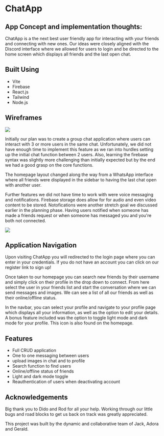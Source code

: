 # ChatApp

## App Concept and implementation thoughts:

ChatApp is a the next best user friendly app for interacting with your friends and connecting with new ones. Our ideas were closely aligned with the Discord interface where we allowed for users to login and be directed to the home screen which displays all friends and the last open chat.

## Built Using

 - Vite
 - Firebase
 - React.js
 - Tailwind
 - Node.js

## Wireframes

![](./client/public/Screen%20Shot%202022-11-25%20at%2012.09.12%20pm.png)

Initially our plan was to create a group chat application where users can interact with 3 or more users in the same chat. Unfortunately, we did not have enough time to implement this feature as we ran into hurdles setting up the initial chat function between 2 users. Also, learning the firebase syntax was slightly more challenging than initially expected but by the end we had a good grasp on the core functions.

The homepage layout changed along the way from a WhatsApp interface where all friends were displayed in the sidebar to having the last chat open with another user.

Further features we did not have time to work with were voice messaging and notifications. Firebase storage does allow for for audio and even video content to be stored. Notofications were another stretch goal we discussed earlier in the planning phase. Having users notified when someone has made a friends request or when someone has messaged you and you're both not connected.

![](./client/public/Screen%20Shot%202022-11-25%20at%201.27.14%20pm.png)

## Application Navigation

Upon visiting ChatApp you will redirected to the login page where you can enter in your credentials. If you do not have an account you can click on our register link to sign up!

Once taken to our homepage you can search new friends by their username and simply click on their profile in the drop down to connect. From here select the user in your friends list and start the conversation where we can send messages and images. We can see a list of all our friends as well as their online/offline status.

In the navbar, you can select your profile and navigate to your profile page which displays all your information, as well as the option to edit your details. A bonus feature included was the option to toggle light mode and dark mode for your profile. This icon is also found on the homepage.

 ## Features

  - Full CRUD application
  - One to one messaging between users
  - upload images in chat and to profile
  - Search function to find users
  - Online/offline status of friends
  - Light and dark mode toggle
  - Reauthentication of users when deactivating account

## Acknowledgements

Big thank you to Dido and Rod for all your help. Working through our little bugs and road blocks to get us back on track was greatly appreciated.

This project was built by the dynamic and collaborative team of Jack, Adora and Gerald.

